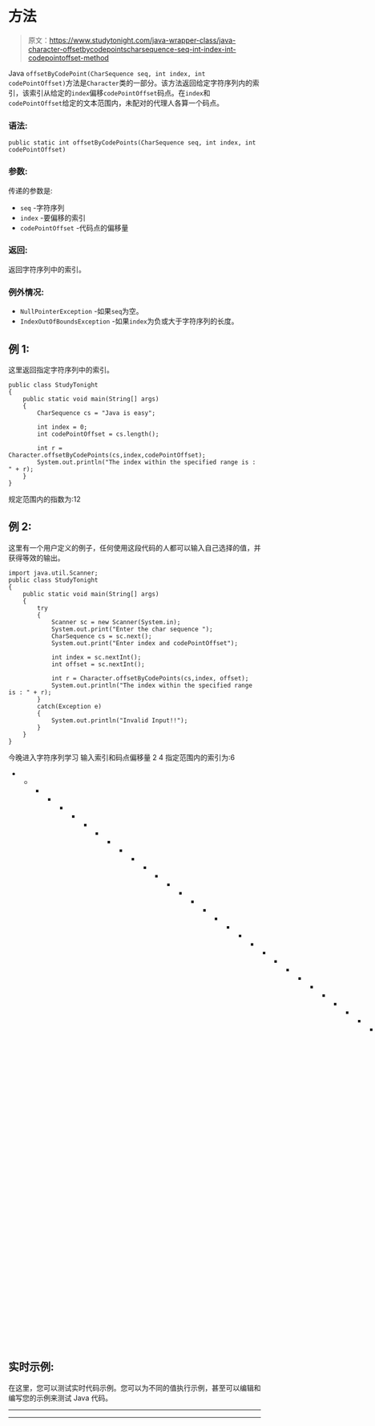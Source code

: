 # 方法

> 原文：<https://www.studytonight.com/java-wrapper-class/java-character-offsetbycodepointscharsequence-seq-int-index-int-codepointoffset-method>

Java `offsetByCodePoint(CharSequence seq, int index, int codePointOffset)`方法是`Character`类的一部分。该方法返回给定字符序列内的索引，该索引从给定的`index`偏移`codePointOffset`码点。在`index`和`codePointOffset`给定的文本范围内，未配对的代理人各算一个码点。

### 语法:

```
public static int offsetByCodePoints(CharSequence seq, int index, int codePointOffset)
```

### 参数:

传递的参数是:

*   `seq` -字符序列
*   `index` -要偏移的索引
*   `codePointOffset` -代码点的偏移量

### 返回:

返回字符序列中的索引。

### 例外情况:

*   `NullPointerException` -如果`seq`为空。
*   `IndexOutOfBoundsException` -如果`index`为负或大于字符序列的长度。

## 例 1:

这里返回指定字符序列中的索引。

```
public class StudyTonight
{  
	public static void main(String[] args)
	{  
		CharSequence cs = "Java is easy"; 

		int index = 0;  
		int codePointOffset = cs.length();  

		int r = Character.offsetByCodePoints(cs,index,codePointOffset);  
		System.out.println("The index within the specified range is : " + r);  
	}
}
```

规定范围内的指数为:12

## 例 2:

这里有一个用户定义的例子，任何使用这段代码的人都可以输入自己选择的值，并获得等效的输出。

```
import java.util.Scanner; 
public class StudyTonight
{  
	public static void main(String[] args)
	{  
		try
		{
			Scanner sc = new Scanner(System.in); 
			System.out.print("Enter the char sequence ");
			CharSequence cs = sc.next();
			System.out.print("Enter index and codePointOffset");

			int index = sc.nextInt();
			int offset = sc.nextInt();

			int r = Character.offsetByCodePoints(cs,index, offset);  
			System.out.println("The index within the specified range is : " + r);
		}
		catch(Exception e)
		{
			System.out.println("Invalid Input!!");
		}
	}
} 
```

今晚进入字符序列学习
输入索引和码点偏移量 2 4
指定范围内的索引为:6
* * * * * * * * * * * * * * * * * * * * * * * * * * * * * * * * * * * T4】输入字符序列无限
输入索引和码点偏移量 0 9
无效输入！！

## 实时示例:

在这里，您可以测试实时代码示例。您可以为不同的值执行示例，甚至可以编辑和编写您的示例来测试 Java 代码。

* * *

* * *